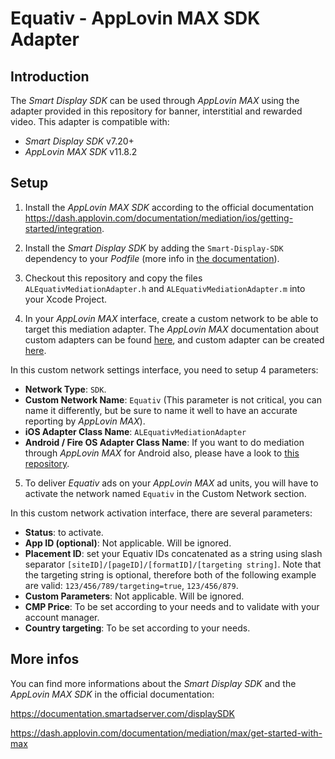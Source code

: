 Equativ - AppLovin MAX SDK Adapter
==============================================

Introduction
------------
The _Smart Display SDK_ can be used through _AppLovin MAX_ using the adapter provided in this repository for banner, interstitial and rewarded video. This adapter is compatible with:
* _Smart Display SDK_ v7.20+
* _AppLovin MAX SDK_ v11.8.2

Setup
-----

1) Install the _AppLovin MAX SDK_ according to the official documentation https://dash.applovin.com/documentation/mediation/ios/getting-started/integration.

2) Install the _Smart Display SDK_ by adding the `Smart-Display-SDK` dependency to your _Podfile_ (more info in [the documentation](https://documentation.smartadserver.com/displaySDK/ios/gettingstarted.html)).

3) Checkout this repository and copy the files `ALEquativMediationAdapter.h` and `ALEquativMediationAdapter.m` into your Xcode Project.

4) In your _AppLovin MAX_ interface, create a custom network to be able to target this mediation adapter. The _AppLovin MAX_ documentation about custom adapters can be found [here](https://dash.applovin.com/documentation/mediation/ui-max/networks/connect-networks), and custom adapter can be created [here](https://dash.applovin.com/o/mediation/networks/580541/customNetwork/create).

In this custom network settings interface, you need to setup 4 parameters:
* __Network Type__: `SDK`.
* __Custom Network Name__: `Equativ` (This parameter is not critical, you can name it differently, but be sure to name it well to have an accurate reporting by _AppLovin MAX_).
* __iOS Adapter Class Name__: `ALEquativMediationAdapter`
* __Android / Fire OS Adapter Class Name__: If you want to do mediation through _AppLovin MAX_ for Android also, please have a look to [this repository](https://github.com/smartadserver/Equativ-AppLovin-MAX-Mediation-Adapter-Android).

5) To deliver _Equativ_ ads on your _AppLovin MAX_ ad units, you will have to activate the network named `Equativ` in the Custom Network section.

In this custom network activation interface, there are several parameters:
* __Status__: to activate.
* __App ID (optional)__: Not applicable. Will be ignored.
* __Placement ID__: set your Equativ IDs concatenated as a string using slash separator `[siteID]/[pageID]/[formatID]/[targeting string]`. Note that the targeting string is optional, therefore both of the following example are valid: `123/456/789/targeting=true`, `123/456/879`.
* __Custom Parameters__: Not applicable. Will be ignored.
* __CMP Price__: To be set according to your needs and to validate with your account manager.
* __Country targeting__: To be set according to your needs.

More infos
----------
You can find more informations about the _Smart Display SDK_ and the _AppLovin MAX SDK_ in the official documentation:

https://documentation.smartadserver.com/displaySDK

https://dash.applovin.com/documentation/mediation/max/get-started-with-max